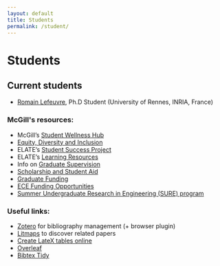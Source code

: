 ```yaml
---
layout: default
title: Students
permalink: /student/
---
```


# Students

## Current students
- [Romain Lefeuvre](https://research.romainlefeuvre.com), Ph.D Student (University of Rennes, INRIA, France)

### McGill's resources:
- McGill’s [Student Wellness Hub](https://www.mcgill.ca/wellness-hub/)
- [Equity, Diversity and Inclusion](https://www.mcgill.ca/studentservices/equity-diversity-inclusion)
- ELATE’s [Student Success Project](https://www.mcgill.ca/engineering/initiatives/elate/students/student-success-project)
- ELATE’s [Learning Resources](https://www.mcgill.ca/engineering/initiatives/elate/students/learning-resources)
- Info on [Graduate Supervision](https://www.mcgill.ca/gradsupervision/)
- [Scholarship and Student Aid](https://www.mcgill.ca/studentaid/)
- [Graduate Funding](https://www.mcgill.ca/gps/funding)
- [ECE Funding Opportunities](https://www.mcgill.ca/ece/graduate/fellowshipsandawards)
- [Summer Undergraduate Research in Engineering (SURE) program](https://www.mcgill.ca/engineering/students/undergraduate/research)

### Useful links:
- [Zotero](https://www.zotero.org) for bibliography management (+ browser plugin)
- [Litmaps](https://www.litmaps.com) to discover related papers
- [Create LateX tables online](https://www.tablesgenerator.com)
- [Overleaf](http://overleaf.com)
- [Bibtex Tidy](https://flamingtempura.github.io/bibtex-tidy/)



